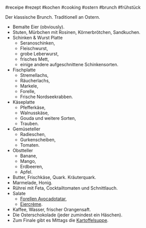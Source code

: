 #receipe #rezept #kochen #cooking #ostern #brunch #frühstück

Der klassische Brunch. Traditionell an Ostern.

- Bemalte Eier (obviously).
- Stuten, Mürbchen mit Rosinen, Körnerbrötchen, Sandkuchen.
- Schinken & Wurst Platte
	- Seranoschinken,
	- Fleischwurst,
	- grobe Leberwurst,
	- frisches Mett,
	- einige andere aufgeschnittene Schinkensorten.
- Fischplatte
	- Stremellachs,
	- Räucherlachs,
	- Markele,
	- Forelle,
	- Frische Nordseekrabben.
- Käseplatte
	- Pfefferkäse,
	- Walnusskäse,
	- Gouda und weitere Sorten,
	- Trauben.
- Gemüseteller
	- Radieschen,
	- Gurkenscheiben,
	- Tomaten.
- Obstteller
	- Banane,
	- Mango,
	- Erdbeeren,
	- Apfel.
- Butter, Frischkäse, Quark. Kräuterquark.
- Marmelade, Honig.
- Rührei mit Feta, Cocktailtomaten und Schnittlauch.
- Salate
	- [Forellen Avocadotatar](./Forellen-Avocadotatar),
	- [Eiercrème](./Eiercreme.md).
- Kaffee, Wasser, frischer Orangensaft.
- Die Osterschokolade (jeder zumindest ein Häschen).
- Zum Finale gibt es Mittags die [Kartoffelsuppe](./Kartoffelsuppe).
